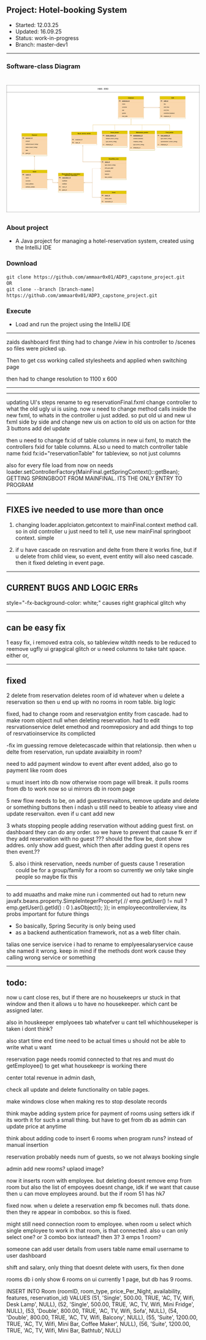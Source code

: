 ## Project: 	Hotel-booking System
- Started: 	12.03.25
- Updated: 	16.09.25
- Status: 	work-in-progress
- Branch:	master-dev1
---

### Software-class Diagram
![hms_erd.drawio.png](hms_erd.drawio.png)
=======

### About project
- A Java project for managing a hotel-reservation system, created using the IntelliJ IDE 


### Download
```
git clone https://github.com/ammaar0x01/ADP3_capstone_project.git
OR
git clone --branch [branch-name] https://github.com/ammaar0x01/ADP3_capstone_project.git
```


### Execute
- Load and run the project using the IntelliJ IDE
---

zaids dashboard
first thing had to change /view in his controller to /scenes
so files were picked up.

Then to get css working called stylesheets and applied 
when switching page

then had to change resolution to 1100 x 600


-----


-------
updating UI's steps
rename to eg reservationFinal.fxml
change controller to what the old ugly ui is using.
now u need to change method calls inside the new fxml, to 
whats in the controller u just added. so put old ui and new ui fxml side by side
and change new uis on action to old uis on action for thte 3 buttons add del update

then u need to change fx:id of table columns in new ui fxml, to match
the controllers fxid for table columns. ALso u need to match
controller table name fxid fx:id="reservationTable" for tableview,
so not just columns

also for every file load from now on needs
loader.setControllerFactory(MainFinal.getSpringContext()::getBean);
GETTING SPRINGBOOT FROM MAINFINAL.  ITS THE ONLY ENTRY TO PROGRAM


---
FIXES ive needed to use more than once
---
1. changing loader.applciaton.getcontext
to mainFinal.context method call. so in old controller
u just need to tell it, use new mainFinal springboot context.
simple

2. if u have cascade on resrvation and delte from there
it works fine, but if u delete from child view, so event,
event entity will also need cascade. then it fixed
deleting in event page.

----
CURRENT BUGS AND LOGIC ERRs
---
style="-fx-background-color: white;" causes right graphical glitch
why

---
can be easy fix
--
1 easy fix, i removed extra cols, so tableview witdth needs to
be reduced to reemove ugfly ui grapgical glitch or u need columns
to take taht space. either or,

---
fixed
--
2 delete from reservation deletes
room of id whatever when u delete a reservation
so then u end up with no rooms in room table. big logic 

fixed, had to change room and reservatgion entity
from cascade. had to make room object null when deleting
reservation. had to edit resrvationservice delet emethod
and roomreposiory and add things to top of resrvatioinservice
its complicted

-fix im guessing remove deletecascade within that relationsip.
then when u delte from reservation, run update avaialbity
in room?



need to add payment window to
event after event added, also go to payment
like room does

u must insert into db now otherwise room page
will break. it pulls rooms from db to work now
so ui mirrors db in room page





5 new flow needs to be,
on add guestresrvaitons, remove
update and delete or something buttons
then i ndash u still need to beable to atleasy
viwe and update reservaiton. even if u cant add new



3 whats stopping people adding reservation
without adding guest first. on dashboard
they can do any order. so we have to prevent
that cause fk err if they add reservation with no guest
??? should the flow be, dont show addres.
only show add guest, which then after adding
guest it opens res then event.??

5. also i think reservation, needs number of guests
cause 1 reseration could be for a group/family for a room
so currently we only take single people so maybe fix this
----
to add muaaths and make mine run i commented out had to
return new javafx.beans.property.SimpleIntegerProperty(
//                emp.getUser() != null ? emp.getUser().getId() : 0
).asObject();
});
in employeecontrollerview, its probs important for future things


- So basically, Spring Security is only being used 
- as a backend authentication framework, not as a web filter chain.



talias one service iservice i had to rename
to emplyeesalaryservice cause she named it wrong.
keep in mind if the methods dont work
cause they calling wrong service or something





---
todo:
---
now u cant close res,
but if there are no housekeeprs ur stuck in that
window and then it allows u to have no housekeeper. which cant
be assigned later.

also in houskeeper emplyoees tab whatefver
u cant tell whichhousekeper is taken i dont think?

also start time end time need to be actual times 
u should not be able to write what u want

reservation page needs roomid connected to that res
and must do getEmployee() to get what housekeepr is working there

center total revenue in admin dash, 

check all update and delete functionality on table pages.

make windows close when making res to stop desolate records

think maybe adding system price for payment of rooms using setters
 idk if its worth it for such a small thing. but have to get from db as admin can update price at anytime

think about adding code to insert 6 rooms when program runs?
instead of manual insertion

reservation probably needs num of guests, so we not always booking single

admin add new rooms? uplaod image?





now it inserts room with employee. but deleting doesnt remove emp from room
but also the list of empoyees doesnt change, idk if we want that
cause then u can move employees around. but the if room 51 has hk7









fixed now. when u delete a reservation emp fk becomes null.
thats done. then they re appear in combobox. so this is fixed.

might still need connection room to employee. when room u select
which single employee to work in that room, is that connected.
also u can only select one? or 3 combo box isntead? then 3? 3 emps
1 room?

someone can add user details from users table name email username to user dashboard

shift and salary, only thing that doesnt delete with users, fix then done

rooms db i only show 6 rooms on ui currently 1 page,
but db has 9 rooms.


INSERT INTO Room (roomID, room_type, price_Per_Night, availability, features, reservation_id)
VALUES
(51, 'Single', 500.00, TRUE, 'AC, TV, Wifi, Desk Lamp', NULL),
(52, 'Single', 500.00, TRUE, 'AC, TV, Wifi, Mini Fridge', NULL),
(53, 'Double', 800.00, TRUE, 'AC, TV, Wifi, Sofa', NULL),
(54, 'Double', 800.00, TRUE, 'AC, TV, Wifi, Balcony', NULL),
(55, 'Suite', 1200.00, TRUE, 'AC, TV, Wifi, Mini Bar, Coffee Maker', NULL),
(56, 'Suite', 1200.00, TRUE, 'AC, TV, Wifi, Mini Bar, Bathtub', NULL)

